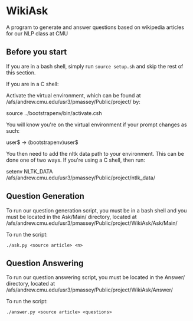 WikiAsk
=======

A program to generate and answer questions based on wikipedia articles for our NLP class at CMU



Before you start
----------------
If you are in a bash shell, simply run `source setup.sh` and skip the rest
of this section.

If you are in a C shell:

Activate the virtual environment, which can be found at
/afs/andrew.cmu.edu/usr3/pmassey/Public/project/ by:

source ../bootstrapenv/bin/activate.csh

You will know you're on the virtual environment if your prompt changes as such:

user$ -> (bootstrapenv)user$

You then need to add the nltk data path to your environment. This can be done
one of two ways. If you're using a C shell, then run:

setenv NLTK_DATA /afs/andrew.cmu.edu/usr3/pmassey/Public/project/ntlk_data/

Question Generation
-------------------
To run our question generation script, you must be in a bash shell and you
must be located in the Ask/Main/ directory, located at
/afs/andrew.cmu.edu/usr3/pmassey/Public/project/WikiAsk/Ask/Main/

To run the script:

`./ask.py <source article> <n>`

Question Answering
------------------
To run our question answering script, you must be located in the Answer/
directory, located at
/afs/andrew.cmu.edu/usr3/pmassey/Public/project/WikiAsk/Answer/

To run the script:

`./answer.py <source article> <questions>`
